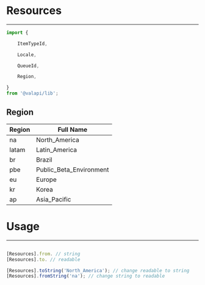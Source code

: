 # Resources

-----------

```typescript
import {

    ItemTypeId,

    Locale,

    QueueId,

    Region,

}
from '@valapi/lib';
```

## Region

| Region | Full Name               |
| ------ | ----------------------- |
| na     | North_America           |
| latam  | Latin_America           |
| br     | Brazil                  |
| pbe    | Public_Beta_Environment |
| eu     | Europe                  |
| kr     | Korea                   |
| ap     | Asia_Pacific            |

# Usage

-----------

```typescript

[Resources].from. // string
[Resources].to. // readable

[Resources].toString('North_America'); // change readable to string
[Resources].fromString('na'); // change string to readable

```